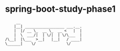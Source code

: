 # spring-boot-study-phase1
         __                            
        |__| __________________ ___.__.
        |  |/ __ \_  __ \_  __ <   |  |
        |  \  ___/|  | \/|  | \/\___  |
    /\__|  |\___  >__|   |__|   / ____|
    \______|    \/              \/     
